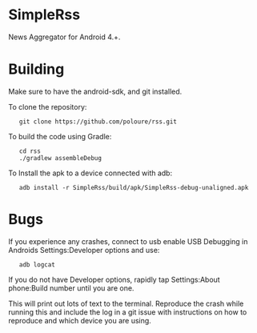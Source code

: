 SimpleRss
===

News Aggregator for Android 4.+.

Building
===

Make sure to have the android-sdk, and git installed.

To clone the repository:
```
   git clone https://github.com/poloure/rss.git
```

To build the code using Gradle:
```
   cd rss
   ./gradlew assembleDebug
```

To Install the apk to a device connected with adb:
```
   adb install -r SimpleRss/build/apk/SimpleRss-debug-unaligned.apk
```

Bugs
===

If you experience any crashes, connect to usb enable USB Debugging in
Androids Settings:Developer options and use:
```
   adb logcat
```

If you do not have Developer options, rapidly tap
Settings:About phone:Build number until you are one.

This will print out lots of text to the terminal. Reproduce the crash
while running this and include the log in a git issue with instructions
on how to reproduce and which device you are using.
